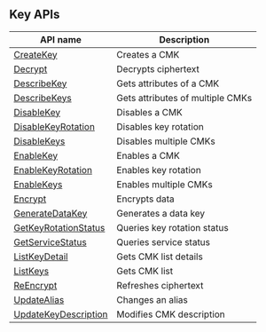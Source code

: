 ## Key APIs

| API name | Description |
|---------|---------|
| [CreateKey](https://cloud.tencent.com/document/api/573/34430) | Creates a CMK |
| [Decrypt](https://cloud.tencent.com/document/api/573/34429) | Decrypts ciphertext |
| [DescribeKey](https://cloud.tencent.com/document/api/573/34428) | Gets attributes of a CMK |
| [DescribeKeys](https://cloud.tencent.com/document/api/573/34427) | Gets attributes of multiple CMKs |
| [DisableKey](https://cloud.tencent.com/document/api/573/34426) | Disables a CMK |
| [DisableKeyRotation](https://cloud.tencent.com/document/api/573/34425) | Disables key rotation |
| [DisableKeys](https://cloud.tencent.com/document/api/573/34424) | Disables multiple CMKs |
| [EnableKey](https://cloud.tencent.com/document/api/573/34423) | Enables a CMK |
| [EnableKeyRotation](https://cloud.tencent.com/document/api/573/34422) | Enables key rotation |
| [EnableKeys](https://cloud.tencent.com/document/api/573/34421) | Enables multiple CMKs |
| [Encrypt](https://cloud.tencent.com/document/api/573/34420) | Encrypts data |
| [GenerateDataKey](https://cloud.tencent.com/document/api/573/34419) | Generates a data key |
| [GetKeyRotationStatus](https://cloud.tencent.com/document/api/573/34418) | Queries key rotation status |
| [GetServiceStatus](https://cloud.tencent.com/document/api/573/34417) | Queries service status |
| [ListKeyDetail](https://cloud.tencent.com/document/api/573/34416) | Gets CMK list details |
| [ListKeys](https://cloud.tencent.com/document/api/573/34415) | Gets CMK list |
| [ReEncrypt](https://cloud.tencent.com/document/api/573/34414) | Refreshes ciphertext |
| [UpdateAlias](https://cloud.tencent.com/document/api/573/34413) | Changes an alias |
| [UpdateKeyDescription](https://cloud.tencent.com/document/api/573/34412) | Modifies CMK description |

